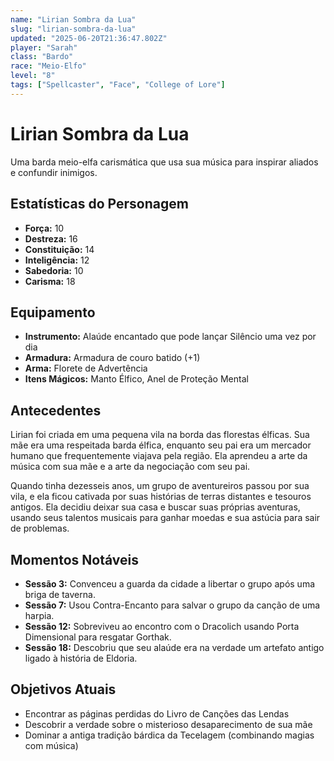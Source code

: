 ```yaml
---
name: "Lirian Sombra da Lua"
slug: "lirian-sombra-da-lua"
updated: "2025-06-20T21:36:47.802Z"
player: "Sarah"
class: "Bardo"
race: "Meio-Elfo"
level: "8"
tags: ["Spellcaster", "Face", "College of Lore"]
---
```


# Lirian Sombra da Lua

Uma barda meio-elfa carismática que usa sua música para inspirar aliados e confundir inimigos.

## Estatísticas do Personagem

- **Força:** 10
- **Destreza:** 16
- **Constituição:** 14
- **Inteligência:** 12
- **Sabedoria:** 10
- **Carisma:** 18

## Equipamento

- **Instrumento:** Alaúde encantado que pode lançar Silêncio uma vez por dia
- **Armadura:** Armadura de couro batido (+1)
- **Arma:** Florete de Advertência
- **Itens Mágicos:** Manto Élfico, Anel de Proteção Mental

## Antecedentes

Lirian foi criada em uma pequena vila na borda das florestas élficas. Sua mãe era uma respeitada barda élfica, enquanto seu pai era um mercador humano que frequentemente viajava pela região. Ela aprendeu a arte da música com sua mãe e a arte da negociação com seu pai.

Quando tinha dezesseis anos, um grupo de aventureiros passou por sua vila, e ela ficou cativada por suas histórias de terras distantes e tesouros antigos. Ela decidiu deixar sua casa e buscar suas próprias aventuras, usando seus talentos musicais para ganhar moedas e sua astúcia para sair de problemas.

## Momentos Notáveis

- **Sessão 3:** Convenceu a guarda da cidade a libertar o grupo após uma briga de taverna.
- **Sessão 7:** Usou Contra-Encanto para salvar o grupo da canção de uma harpia.
- **Sessão 12:** Sobreviveu ao encontro com o Dracolich usando Porta Dimensional para resgatar Gorthak.
- **Sessão 18:** Descobriu que seu alaúde era na verdade um artefato antigo ligado à história de Eldoria.

## Objetivos Atuais

- Encontrar as páginas perdidas do Livro de Canções das Lendas
- Descobrir a verdade sobre o misterioso desaparecimento de sua mãe
- Dominar a antiga tradição bárdica da Tecelagem (combinando magias com música)

